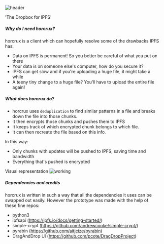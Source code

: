 ![header](https://user-images.githubusercontent.com/3139649/31358032-a42ab7fc-ad09-11e7-973d-d0b5b0981763.png)

'The Dropbox for IPFS'

##### Why do I need **horcrux**?
horcrux is a client which can hopefully resolve some of the drawbacks IPFS has.

* Data on IPFS is permanent! So you better be careful of what you put on there
* Your data is on someone else's computer, how do you secure it?
* IPFS can get slow and if you're uploading a huge file, it might take a while
* A teeny tiny change to a huge file? You'll have to upload the entire file again!

##### What does horcrux do?
* horcrux uses `deduplication` to find similar patterns in a file and breaks down the file into those chunks.
* It then encrypts those chunks and pushes them to IPFS 
* It keeps track of which encrypted chunk belongs to which file. 
* It can then recreate the file based on this info.

In this way: 
* Only chunks with updates will be pushed to IPFS, saving time and bandwidth
* Everything that's pushed is encrypted

Visual representation
![working](https://user-images.githubusercontent.com/3139649/31358031-a428b81c-ad09-11e7-8f4c-4cd973b02391.png)

##### Dependencies and credits
horcrux is written in such a way that all the dependencies it uses can be swapped out easily. However the prototype was made with the help of these fine repos:

- python3
- ipfsapi (https://ipfs.io/docs/getting-started/)
- simple-crypt (https://github.com/andrewcooke/simple-crypt/)
- pyrabin (https://github.com/aitjcize/pyrabin)
- DragAndDrop UI (https://github.com/pcote/DragDropProject)

